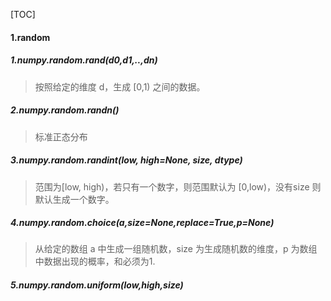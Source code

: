 [TOC]

#### 1.random

##### 1.numpy.random.rand(d0,d1,..,dn)

>按照给定的维度 d，生成 [0,1) 之间的数据。

##### 2.numpy.random.randn()

>标准正态分布

##### 3.numpy.random.randint(low, high=None, size, dtype)

>范围为[low, high)，若只有一个数字，则范围默认为 [0,low)，没有size 则默认生成一个数字。

##### 4.numpy.random.choice(a,size=None,replace=True,p=None)

>从给定的数组 a 中生成一组随机数，size 为生成随机数的维度，p 为数组中数据出现的概率，和必须为1.

##### 5.numpy.random.uniform(low,high,size)